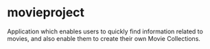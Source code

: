 # movieproject
Application which enables users to quickly find information related to movies, and also enable them to create their own Movie Collections.
